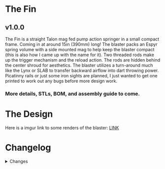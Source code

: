 # The Fin
## v1.0.0

The Fin is a straight Talon mag fed pump action springer in a small compact frame. Coming in at around 15in (390mm) long! The blaster packs an Espyr spring volume with a side mounted mag to help keep the blaster compact (this is also how I came up with the name for it). Two threaded rods make up the trigger mechanism and the reload action. The rods are hidden behind the center shroud for aesthetics. The blaster utilizes a turn-around much like the Lynx or SLAB to transfer backward airflow into dart throwing power. Picatinny rails or just some iron sights are planned, I just wanted to get one printed to work out any bugs before more design work.

### More details, STLs, BOM, and assembly guide to come.

# The Design

Here is a imgur link to some renders of the blaster: [LINK](https://imgur.com/a/9urtGti)

# Changelog
<details>
<summary>Changes</summary>

- 12-05-2022: Added drill stencil STL files for support bars
- 12-04-2022: Initial Release
</details>

<!-- BOM -->

<!-- Assembly Video -->

<!-- Q&A -->
